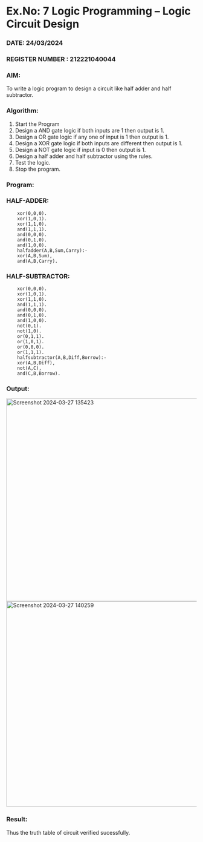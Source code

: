 # Ex.No: 7  Logic Programming –  Logic Circuit Design
### DATE: 24/03/2024                                                                          
### REGISTER NUMBER : 212221040044

### AIM: 
To write a logic program to design a circuit like half adder and half subtractor.

###  Algorithm:
1. Start the Program
2. Design a AND gate logic if both inputs are 1 then output is 1.
3. Design a OR gate logic if any one of input is 1 then output is 1.
4. Design a XOR gate logic if both inputs are different then output is 1.
5. Design a NOT gate logic if input is 0 then output is 1.
6. Design a half adder and half subtractor using the rules.
7. Test the logic.
8. Stop the program.

### Program:

### HALF-ADDER:
~~~
    xor(0,0,0).
    xor(1,0,1).
    xor(1,1,0).
    and(1,1,1).
    and(0,0,0).
    and(0,1,0).
    and(1,0,0).
    halfadder(A,B,Sum,Carry):-
    xor(A,B,Sum),
    and(A,B,Carry).
~~~
### HALF-SUBTRACTOR:
~~~
    xor(0,0,0).
    xor(1,0,1).
    xor(1,1,0).
    and(1,1,1).
    and(0,0,0).
    and(0,1,0).
    and(1,0,0).
    not(0,1).
    not(1,0).
    or(0,1,1).
    or(1,0,1).
    or(0,0,0).
    or(1,1,1).
    halfsubtractor(A,B,Diff,Borrow):-
    xor(A,B,Diff),
    not(A,C),
    and(C,B,Borrow).
~~~

### Output:

<img width="536" alt="Screenshot 2024-03-27 135423" src="https://github.com/DrUmaRaniV/AI_Lab_2023-24/assets/127508123/f75be442-6a5f-4fa6-a3ed-001baa9816a3">
<img width="543" alt="Screenshot 2024-03-27 140259" src="https://github.com/DrUmaRaniV/AI_Lab_2023-24/assets/127508123/163b3ae8-e6e8-4a49-a8e6-59c9d45df9a3">


### Result:
Thus the truth table of circuit verified sucessfully.
